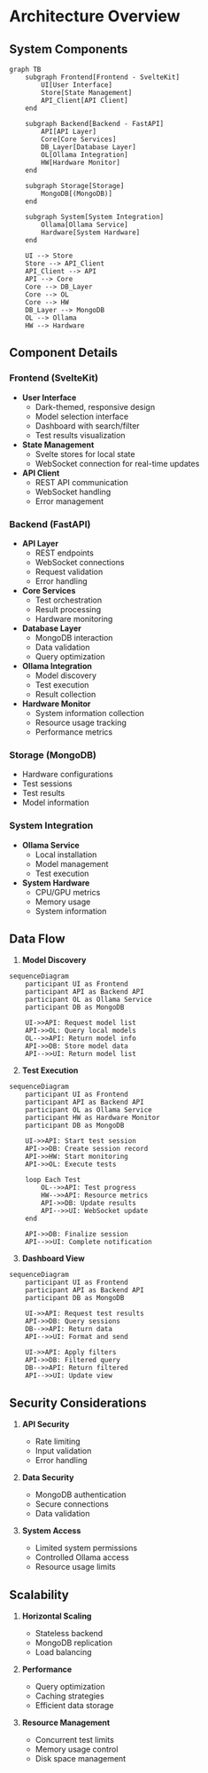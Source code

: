 # Architecture Overview

## System Components

```mermaid
graph TB
    subgraph Frontend[Frontend - SvelteKit]
        UI[User Interface]
        Store[State Management]
        API_Client[API Client]
    end

    subgraph Backend[Backend - FastAPI]
        API[API Layer]
        Core[Core Services]
        DB_Layer[Database Layer]
        OL[Ollama Integration]
        HW[Hardware Monitor]
    end

    subgraph Storage[Storage]
        MongoDB[(MongoDB)]
    end

    subgraph System[System Integration]
        Ollama[Ollama Service]
        Hardware[System Hardware]
    end

    UI --> Store
    Store --> API_Client
    API_Client --> API
    API --> Core
    Core --> DB_Layer
    Core --> OL
    Core --> HW
    DB_Layer --> MongoDB
    OL --> Ollama
    HW --> Hardware
```

## Component Details

### Frontend (SvelteKit)
- **User Interface**
  - Dark-themed, responsive design
  - Model selection interface
  - Dashboard with search/filter
  - Test results visualization
- **State Management**
  - Svelte stores for local state
  - WebSocket connection for real-time updates
- **API Client**
  - REST API communication
  - WebSocket handling
  - Error management

### Backend (FastAPI)
- **API Layer**
  - REST endpoints
  - WebSocket connections
  - Request validation
  - Error handling
- **Core Services**
  - Test orchestration
  - Result processing
  - Hardware monitoring
- **Database Layer**
  - MongoDB interaction
  - Data validation
  - Query optimization
- **Ollama Integration**
  - Model discovery
  - Test execution
  - Result collection
- **Hardware Monitor**
  - System information collection
  - Resource usage tracking
  - Performance metrics

### Storage (MongoDB)
- Hardware configurations
- Test sessions
- Test results
- Model information

### System Integration
- **Ollama Service**
  - Local installation
  - Model management
  - Test execution
- **System Hardware**
  - CPU/GPU metrics
  - Memory usage
  - System information

## Data Flow

1. **Model Discovery**
```mermaid
sequenceDiagram
    participant UI as Frontend
    participant API as Backend API
    participant OL as Ollama Service
    participant DB as MongoDB

    UI->>API: Request model list
    API->>OL: Query local models
    OL-->>API: Return model info
    API->>DB: Store model data
    API-->>UI: Return model list
```

2. **Test Execution**
```mermaid
sequenceDiagram
    participant UI as Frontend
    participant API as Backend API
    participant OL as Ollama Service
    participant HW as Hardware Monitor
    participant DB as MongoDB

    UI->>API: Start test session
    API->>DB: Create session record
    API->>HW: Start monitoring
    API->>OL: Execute tests
    
    loop Each Test
        OL-->>API: Test progress
        HW-->>API: Resource metrics
        API->>DB: Update results
        API-->>UI: WebSocket update
    end

    API->>DB: Finalize session
    API-->>UI: Complete notification
```

3. **Dashboard View**
```mermaid
sequenceDiagram
    participant UI as Frontend
    participant API as Backend API
    participant DB as MongoDB

    UI->>API: Request test results
    API->>DB: Query sessions
    DB-->>API: Return data
    API-->>UI: Format and send
    
    UI->>API: Apply filters
    API->>DB: Filtered query
    DB-->>API: Return filtered
    API-->>UI: Update view
```

## Security Considerations

1. **API Security**
   - Rate limiting
   - Input validation
   - Error handling

2. **Data Security**
   - MongoDB authentication
   - Secure connections
   - Data validation

3. **System Access**
   - Limited system permissions
   - Controlled Ollama access
   - Resource usage limits

## Scalability

1. **Horizontal Scaling**
   - Stateless backend
   - MongoDB replication
   - Load balancing

2. **Performance**
   - Query optimization
   - Caching strategies
   - Efficient data storage

3. **Resource Management**
   - Concurrent test limits
   - Memory usage control
   - Disk space management
